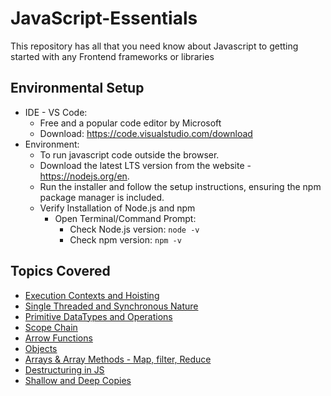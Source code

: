 # JavaScript-Essentials
This repository has all that you need know about Javascript to getting started with any Frontend frameworks or libraries

## Environmental Setup
- IDE - VS Code:
  - Free and a popular code editor by Microsoft
  - Download: https://code.visualstudio.com/download
- Environment:
  - To run javascript code outside the browser.
  - Download the latest LTS version from the website - https://nodejs.org/en.
  - Run the installer and follow the setup instructions, ensuring the npm package manager is included.
  - Verify Installation of Node.js and npm
    - Open Terminal/Command Prompt:
      - Check Node.js version: `node -v`
      - Check npm version: `npm -v`

## Topics Covered
- [Execution Contexts and Hoisting](https://github.com/TechSapna/JavaScript-Essentials/tree/main/Execution%20Contexts)
- [Single Threaded and Synchronous Nature](https://github.com/TechSapna/JavaScript-Essentials/tree/main/Single%20Threaded%20and%20Synchronosity)
- [Primitive DataTypes and Operations](https://github.com/TechSapna/JavaScript-Essentials/tree/main/Primitives%20And%20Operations)
- [Scope Chain](https://github.com/TechSapna/JavaScript-Essentials/tree/main/Scope%20Chain)
- [Arrow Functions](https://github.com/TechSapna/JavaScript-Essentials/tree/main/Arrow%20Functions)
- [Objects](https://github.com/TechSapna/JavaScript-Essentials/tree/main/Objects)
- [Arrays & Array Methods - Map, filter, Reduce](https://github.com/TechSapna/JavaScript-Essentials/tree/main/Arrays)
- [Destructuring in JS](https://github.com/TechSapna/JavaScript-Essentials/tree/main/Destructuring)
- [Shallow and Deep Copies](https://github.com/TechSapna/JavaScript-Essentials/tree/main/Shallow%20and%20Deep%20Copies)
  
